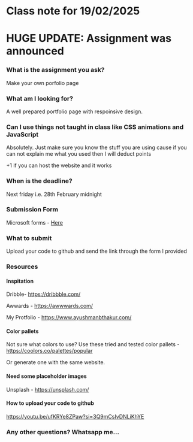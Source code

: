 # Class note for 19/02/2025

# HUGE UPDATE: Assignment was announced

### What is the assignment you ask?

Make your own porfolio page

### What am I looking for?

A well prepared portfolio page with respoinsive design.

### Can I use things not taught in class like CSS animations and JavaScript

Absolutely. Just make sure you know the stuff you are using cause if you can not explain me what you used then I will deduct points

+1 if you can host the website and it works

### When is the deadline?

Next friday i.e. 28th February midnight

### Submission Form

Microsoft forms - [Here](https://forms.microsoft.com/r/kfWy8KNAzn)

### What to submit

Upload your code to github and send the link through the form I provided

### Resources

#### Inspitation 

Dribble- https://dribbble.com/

Awwards - https://awwwards.com/

My Protfolio - https://www.ayushmanbthakur.com/

#### Color pallets

Not sure what colors to use? Use these tried and tested color pallets - https://coolors.co/palettes/popular

Or generate one with the same website.

#### Need some placeholder images

Unsplash - https://unsplash.com/

#### How to upload your code to github

https://youtu.be/ufKRYe8ZPaw?si=3Q9mCsIvDNLiKhYE

### Any other questions? Whatsapp me...


